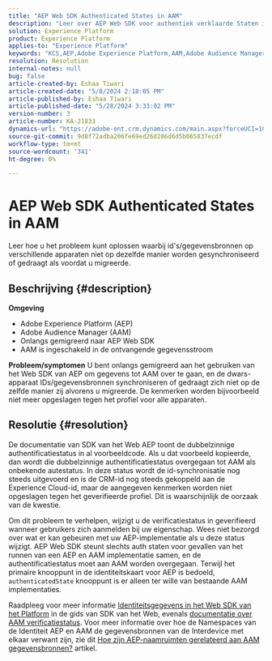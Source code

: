 ```yaml
---
title: "AEP Web SDK Authenticated States in AAM"
description: "Leer over AEP Web SDK voor authentiek verklaarde Staten in AAM."
solution: Experience Platform
product: Experience Platform
applies-to: "Experience Platform"
keywords: "KCS,AEP,Adobe Experience Platform,AAM,Adobe Audience Manager,authenticate state,identity map,Web SDK,Troubleshooting"
resolution: Resolution
internal-notes: null
bug: false
article-created-by: Eshaa Tiwari
article-created-date: "5/8/2024 2:18:05 PM"
article-published-by: Eshaa Tiwari
article-published-date: "5/28/2024 3:33:02 PM"
version-number: 3
article-number: KA-21833
dynamics-url: "https://adobe-ent.crm.dynamics.com/main.aspx?forceUCI=1&pagetype=entityrecord&etn=knowledgearticle&id=047c63c6-450d-ef11-9f8a-6045bd0201f5"
source-git-commit: 9d8f72adba206fe69ed26d286d6d5b065837ecdf
workflow-type: tm+mt
source-wordcount: '341'
ht-degree: 0%

---
```


# AEP Web SDK Authenticated States in AAM


Leer hoe u het probleem kunt oplossen waarbij id&#39;s/gegevensbronnen op verschillende apparaten niet op dezelfde manier worden gesynchroniseerd of gedraagt als voordat u migreerde.

## Beschrijving {#description}

<b>Omgeving</b>
- Adobe Experience Platform (AEP)
- Adobe Audience Manager (AAM)
- Onlangs gemigreerd naar AEP Web SDK
- AAM is ingeschakeld in de ontvangende gegevensstroom

<b>Probleem/symptomen</b>
U bent onlangs gemigreerd aan het gebruiken van het Web SDK van AEP om gegevens tot AAM over te gaan, en de dwars-apparaat IDs/gegevensbronnen synchroniseren of gedraagt zich niet op de zelfde manier zij alvorens u migreerde. De kenmerken worden bijvoorbeeld niet meer opgeslagen tegen het profiel voor alle apparaten.


## Resolutie {#resolution}


De documentatie van SDK van het Web AEP toont de dubbelzinnige authentificatiestatus in al voorbeeldcode. Als u dat voorbeeld kopieerde, dan wordt die dubbelzinnige authentificatiestatus overgegaan tot AAM als onbekende autestatus. In deze status wordt de id-synchronisatie nog steeds uitgevoerd en is de CRM-id nog steeds gekoppeld aan de Experience Cloud-id, maar de aangegeven kenmerken worden niet opgeslagen tegen het geverifieerde profiel. Dit is waarschijnlijk de oorzaak van de kwestie.

Om dit probleem te verhelpen, wijzigt u de verificatiestatus in geverifieerd wanneer gebruikers zich aanmelden bij uw eigenschap. Wees niet bezorgd over wat er kan gebeuren met uw AEP-implementatie als u deze status wijzigt. AEP Web SDK steunt slechts auth staten voor gevallen van het runnen van een AEP en AAM implementatie samen, en de authentificatiestatus moet aan AAM worden overgegaan. Terwijl het primaire knooppunt in de identiteitskaart voor AEP is bedoeld, `authenticatedState` knooppunt is er alleen ter wille van bestaande AAM implementaties.

Raadpleeg voor meer informatie [Identiteitsgegevens in het Web SDK van het Platform](https://experienceleague.adobe.com/docs/experience-platform/edge/identity/overview.html) in de gids van SDK van het Web, evenals [documentatie over AAM verificatiestatus](https://experienceleague.adobe.com/docs/id-service/using/reference/authenticated-state.html?lang=en). Voor meer informatie over hoe de Namespaces van de Identiteit AEP en AAM de gegevensbronnen van de Interdevice met elkaar verwant zijn, zie dit [Hoe zijn AEP-naamruimten gerelateerd aan AAM gegevensbronnen?](https://experienceleague.adobe.com/docs/experience-cloud-kcs/kbarticles/KA-21305.html) artikel.


